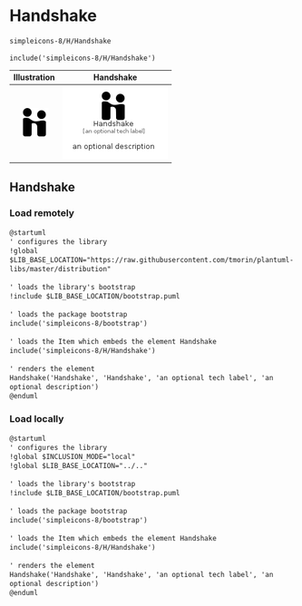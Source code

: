 # Handshake


```text
simpleicons-8/H/Handshake
```

```text
include('simpleicons-8/H/Handshake')
```



| Illustration | Handshake |
| :---: | :---: |
| ![illustration for Illustration](../../simpleicons-8/H/Handshake.png) | ![illustration for Handshake](../../simpleicons-8/H/Handshake.Local.png) |




## Handshake

### Load remotely
```plantuml
@startuml
' configures the library
!global $LIB_BASE_LOCATION="https://raw.githubusercontent.com/tmorin/plantuml-libs/master/distribution"

' loads the library's bootstrap
!include $LIB_BASE_LOCATION/bootstrap.puml

' loads the package bootstrap
include('simpleicons-8/bootstrap')

' loads the Item which embeds the element Handshake
include('simpleicons-8/H/Handshake')

' renders the element
Handshake('Handshake', 'Handshake', 'an optional tech label', 'an optional description')
@enduml
```

### Load locally
```plantuml
@startuml
' configures the library
!global $INCLUSION_MODE="local"
!global $LIB_BASE_LOCATION="../.."

' loads the library's bootstrap
!include $LIB_BASE_LOCATION/bootstrap.puml

' loads the package bootstrap
include('simpleicons-8/bootstrap')

' loads the Item which embeds the element Handshake
include('simpleicons-8/H/Handshake')

' renders the element
Handshake('Handshake', 'Handshake', 'an optional tech label', 'an optional description')
@enduml
```

